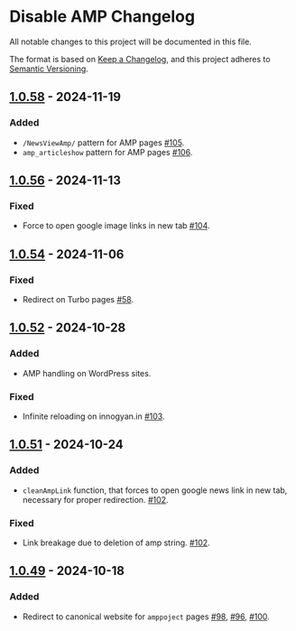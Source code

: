 # Disable AMP Changelog

All notable changes to this project will be documented in this file.

The format is based on [Keep a Changelog], and this project adheres to [Semantic Versioning].

[Keep a Changelog]: https://keepachangelog.com/en/1.0.0/
[Semantic Versioning]: https://semver.org/spec/v2.0.0.html

## [1.0.58] - 2024-11-19

### Added

- `/NewsViewAmp/` pattern for AMP pages [#105].
- `amp_articleshow` pattern for AMP pages [#106].

[1.0.58]: https://github.com/AdguardTeam/DisableAMP/compare/v1.0.56...v1.0.58
[#105]: https://github.com/AdguardTeam/DisableAMP/issues/105
[#106]: https://github.com/AdguardTeam/DisableAMP/issues/106

## [1.0.56] - 2024-11-13

### Fixed

- Force to open google image links in new tab [#104].

[1.0.56]: https://github.com/AdguardTeam/DisableAMP/compare/v1.0.54...v1.0.56
[#104]: https://github.com/AdguardTeam/DisableAMP/issues/104

## [1.0.54] - 2024-11-06

### Fixed

- Redirect on Turbo pages [#58].

[1.0.54]: https://github.com/AdguardTeam/DisableAMP/compare/v1.0.52...v1.0.54
[#58]: https://github.com/AdguardTeam/DisableAMP/issues/58

## [1.0.52] - 2024-10-28

### Added

- AMP handling on WordPress sites.

### Fixed

- Infinite reloading on innogyan.in [#103].

[1.0.52]: https://github.com/AdguardTeam/DisableAMP/compare/v1.0.51...v1.0.52
[#103]: https://github.com/AdguardTeam/DisableAMP/issues/103

## [1.0.51] - 2024-10-24

### Added

- `cleanAmpLink` function, that forces to open google news link in new tab, necessary for proper redirection. [#102].

### Fixed

- Link breakage due to deletion of amp string. [#102].

[1.0.51]: https://github.com/AdguardTeam/DisableAMP/compare/v1.0.49...v1.0.51
[#102]: https://github.com/AdguardTeam/DisableAMP/issues/102

## [1.0.49] - 2024-10-18

### Added

- Redirect to canonical website for `amppoject` pages [#98], [#96], [#100].

[1.0.49]: https://github.com/AdguardTeam/DisableAMP/compare/v1.0.47...v1.0.49
[#98]: https://github.com/AdguardTeam/DisableAMP/issues/98
[#96]: https://github.com/AdguardTeam/DisableAMP/issues/96
[#100]: https://github.com/AdguardTeam/DisableAMP/issues/100
